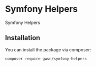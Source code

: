 # Symfony Helpers
Symfony Helpers 

## Installation

You can install the package via composer:

``` bash
composer require gwsn/symfony-helpers
```
